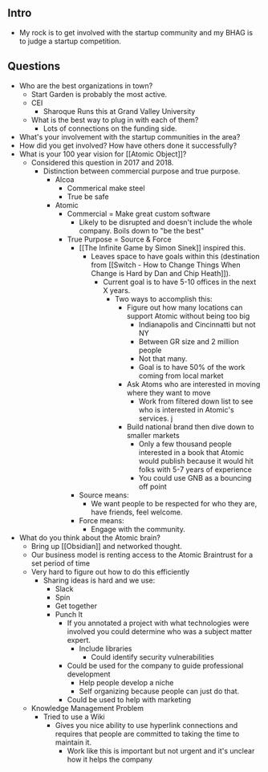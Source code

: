## Intro
- My rock is to get involved with the startup community and my BHAG is to judge a startup competition. 

## Questions
- Who are the best organizations in town? 
	- Start Garden is probably the most active.
	- CEI
		- Sharoque Runs this at Grand Valley University
	- What is the best way to plug in with each of them?
		- Lots of connections on the funding side.
- What's your involvement with the startup communities in the area?
- How did you get involved? How have others done it successfully?
- What is your 100 year vision for [[Atomic Object]]?
	- Considered this question in 2017 and 2018. 
		- Distinction between commercial purpose and true purpose.
			- Alcoa 
				- Commerical make steel
				- True be safe
			- Atomic
				- Commercial = Make great custom software
					- Likely to be disrupted and doesn't include the whole company. Boils down to "be the best"
				- True Purpose = Source & Force
					- [[The Infinite Game by Simon Sinek]] inspired this.
						- Leaves space to have goals within this (destination from [[Switch - How to Change Things When Change is Hard by Dan and Chip Heath]]). 
							- Current goal is to have 5-10 offices in the next X years. 
								- Two ways to accomplish this:
									- Figure out how many locations can support Atomic without being too big
										- Indianapolis and Cincinnatti but not NY
										- Between GR size and 2 million people
										- Not that many. 
										- Goal is to have 50% of the work coming from local market
									- Ask Atoms who are interested in moving where they want to move
										- Work from filtered down list to see who is interested in Atomic's services. j
									- Build national brand then dive down to smaller markets
										- Only a few thousand people interested in a book that Atomic would publish because it would hit folks with 5-7 years of experience
										- You could use GNB as a bouncing off point
					- Source means:
						- We want people to be respected for who they are, have friends, feel welcome.
					- Force means: 
						- Engage with the community. 
- What do you think about the Atomic brain? 
	- Bring up [[Obsidian]] and networked thought. 
	- Our business model is renting access to the Atomic Braintrust for a set period of time
	- Very hard to figure out how to do this efficiently
		- Sharing ideas is hard and we use:
			- Slack
			- Spin
			- Get together
			- Punch It
				- If you annotated a project with what technologies were involved you could determine who was a subject matter expert. 
					- Include libraries
						- Could identify security vulnerabilities
				- Could be used for the company to guide professional development
					- Help people develop a niche
					- Self organizing because people can just do that.
				- Could be used to help with marketing
	- Knowledge Management Problem
		- Tried to use a Wiki
			- Gives you nice ability to use hyperlink connections and requires that people are committed to taking the time to maintain it. 
				- Work like this is important but not urgent and it's unclear how it helps the company